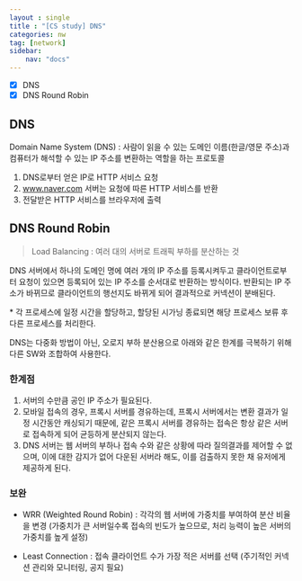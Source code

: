 ```yaml
---
layout : single
title : "[CS study] DNS"
categories: nw
tag: [network]
sidebar:
    nav: "docs"
---
```


- [x] DNS
- [x] DNS Round Robin

## DNS

Domain Name System (DNS) : 사람이 읽을 수 있는 도메인 이름(한글/영문 주소)과 컴퓨터가 해석할 수 있는 IP 주소를 변환하는 역할을 하는 프로토콜

1. DNS로부터 얻은 IP로 HTTP 서비스 요청
2. www.naver.com 서버는 요청에 따른 HTTP 서비스를 반환
3. 전달받은 HTTP 서비스를 브라우저에 출력

## DNS Round Robin

> Load Balancing : 여러 대의 서버로 트래픽 부하를 분산하는 것

DNS 서버에서 하나의 도메인 명에 여러 개의 IP 주소를 등록시켜두고 클라이언트로부터 요청이 있으면 등록되어 있는 IP 주소를 순서대로 반환하는 방식이다. 반환되는 IP 주소가 바뀌므로 클라이언트의 행선지도 바뀌게 되어 결과적으로 커넥션이 분배된다.

\* 각 프로세스에 일정 시간을 할당하고, 할당된 시가닝 종료되면 해당 프로세스 보류 후 다른 프로세스를 처리한다.

DNS는 다중화 방법이 아닌, 오로지 부하 분산용으로 아래와 같은 한계를 극복하기 위해 다른 SW와 조합하여 사용한다.

### 한계점

1. 서버의 수만큼 공인 IP 주소가 필요된다.
2. 모바일 접속의 경우, 프록시 서버를 경유하는데, 프록시 서버에서는 변환 결과가 일정 시간동안 캐싱되기 때문에, 같은 프록시 서버를 경유하는 접속은 항상 같은 서버로 접속하게 되어 균등하게 분산되지 않는다.
3. DNS 서버는 웹 서버의 부하나 접속 수와 같은 상황에 따라 질의결과를 제어할 수 없으며, 이에 대한 감지가 없어 다운된 서버라 해도, 이를 검출하지 못한 채 유저에게 제공하게 된다.

### 보완

- WRR (Weighted Round Robin) : 각각의 웹 서버에 가중치를 부여하여 분산 비율을 변경 (가중치가 큰 서버일수록 접속의 빈도가 높으므로, 처리 능력이 높은 서버의 가중치를 높게 설정)

- Least Connection : 접속 클라이언트 수가 가장 적은 서버를 선택 (주기적인 커넥션 관리와 모니터링, 공지 필요)
